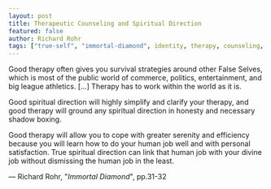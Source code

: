 ```yaml
---
layout: post
title: Therapeutic Counseling and Spiritual Direction
featured: false
author: Richard Rohr
tags: ["true-self", "immortal-diamond", identity, therapy, counseling, "spiritual direction", spirituality, serenity, honesty, satisfaction, efficiency]
---
```

Good therapy often gives you survival strategies around other False Selves, which is most of the public world of commerce, politics, entertainment, and big league athletics. [...] Therapy has to work within the world as it is.

Good spiritual direction will highly simplify and clarify your therapy, and good therapy will ground any spiritual direction in honesty and necessary shadow boxing.

Good therapy will allow you to cope with greater serenity and efficiency because you will learn how to do your human job well and with personal satisfaction. True spiritual direction can link that human job with your divine job without dismissing the human job in the least.

― Richard Rohr, "_Immortal Diamond_", pp.31-32